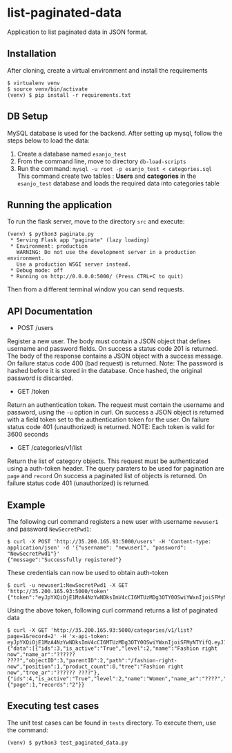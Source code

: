 # list-paginated-data

Application to list paginated data in JSON format.

## Installation

After cloning, create a virtual environment and install the requirements

```
$ virtualenv venv
$ source venv/bin/activate
(venv) $ pip install -r requirements.txt
```

## DB Setup

MySQL database is used for the backend. After setting up mysql, follow the steps below to load the data:

1. Create a database named `esanjo_test`
2. From the command line, move to directory `db-load-scripts`
3. Run the command: `mysql -u root -p esanjo_test < categories.sql`
This command create two tables : **Users** and **categories** in the `esanjo_test` database and loads the required data into categories table

## Running the application

To run the flask server, move to the directory `src` and execute:
```
(venv) $ python3 paginate.py
 * Serving Flask app "paginate" (lazy loading)
 * Environment: production
   WARNING: Do not use the development server in a production environment.
   Use a production WSGI server instead.
 * Debug mode: off
 * Running on http://0.0.0.0:5000/ (Press CTRL+C to quit)
```
Then from a different terminal window you can send requests.

## API Documentation
  * POST /users
  
  Register a new user.
  The body must contain a JSON object that defines username and password fields.
  On success a status code 201 is returned. The body of the response contains a JSON object with a success message.
  On failure status code 400 (bad request) is returned.
  Note: The password is hashed before it is stored in the database. Once hashed, the original password is discarded.
  
  * GET /token
  
  Return an authentication token.
  The request must contain the username and password, using the `-u` option in curl.
  On success a JSON object is returned with a field token set to the authentication token for the user.
  On failure status code 401 (unauthorized) is returned.
  NOTE: Each token is valid for 3600 seconds
  
  * GET /categories/v1/list
  
  Return the list of category objects.
  This request must be authenticated using a auth-token header.
  The query paraters to be used for pagination are `page` and `record`
  On success a paginated list of objects is returned.
  On failure status code 401 (unauthorized) is returned.

## Example
The following curl command registers a new user with username `newuser1` and password `NewSecretPwd1`:
```
$ curl -X POST 'http://35.200.165.93:5000/users' -H 'Content-type: application/json' -d '{"username": "newuser1", "password": "NewSecretPwd1"}'
{"message":"Successfully registered"}
```
These credentials can now be used to obtain auth-token
```
$ curl -u newuser1:NewSecretPwd1 -X GET 'http://35.200.165.93:5000/token'
{"token":"eyJpYXQiOjE1MzA4NzYwNDksImV4cCI6MTUzMDg3OTY0OSwiYWxnIjoiSFMyNTYifQ.eyJ1c2VybmFtZSI6Im5ld3VzZXIxIn0.w2BYSc7zebs7YfPrZ0MEFIjrmlAxiCanGrUwcnKAhmU"}
```
Using the above token, following curl command returns a list of paginated data
```
$ curl -X GET 'http://35.200.165.93:5000/categories/v1/list?page=1&record=2' -H 'x-api-token: eyJpYXQiOjE1MzA4NzYwNDksImV4cCI6MTUzMDg3OTY0OSwiYWxnIjoiSFMyNTYifQ.eyJ1c2VybmFtZSI6Im5ld3VzZXIxIn0.w2BYSc7zebs7YfPrZ0MEFIjrmlAxiCanGrUwcnKAhmU'
{"data":[{"ids":3,"is_active":"True","level":2,"name":"Fashion right now","name_ar":"?????? ????","objectID":3,"parentID":2,"path":"/fashion-right-now","position":1,"product_count":0,"tree":"Fashion right now","tree_ar":"?????? ????"},{"ids":4,"is_active":"True","level":2,"name":"Women","name_ar":"????","objectID":4,"parentID":2,"path":"/women","position":2,"product_count":404,"tree":"Women","tree_ar":"????"}],"pagination":{"page":1,"records":"2"}}
```

## Executing test cases
The unit test cases can be found in `tests` directory. To execute them, use the command:
```
(venv) $ python3 test_paginated_data.py
```
